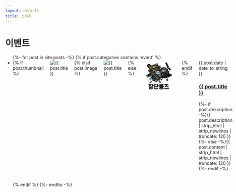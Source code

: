 ```yaml
---
layout: default
title: 소식지
---
```


<!-- <div id="주요 이벤트">
  <h1>이벤트</h1>
  <ul class="posts noList">
    {%- for post in site.posts -%}
      {% if post.categories contains 'event' %}
        <li>
          <span class="date">{{ post.date | date_to_string }}</span>
          <h3><a href="{{ post.url | relative_url }}">{{ post.title }}</a></h3>
          <p class="description">{%- if post.description -%}{{ post.description  | strip_html | strip_newlines | truncate: 120 }}{%- else -%}{{ post.content | strip_html | strip_newlines | truncate: 120 }}{%- endif -%}</p>
        </li>
      {% endif %}
    {%- endfor -%}
  </ul>
</div> -->

<!-- 썸네일 버전 -->
<!-- 스타일 -->
<style>
  .post-item {
    display: flex;
    gap: 20px;
    margin-bottom: 20px;
  }

  .post-thumbnail {
    width: 150px;
    height: 100px;
    object-fit: cover;
    border-radius: 5px;
  }

  .post-info {
    flex: 1;
  }
</style>
<!-- 코드 -->
<div id="주요 이벤트">
  <h1>이벤트</h1>
  <ul class="posts noList">
    {%- for post in site.posts -%}
      {% if post.categories contains 'event' %}
        <li>
          <div class="post-item">
            {% if post.thumbnail %}
              <img src="{{ post.thumbnail | relative_url }}" alt="{{ post.title }}" class="post-thumbnail">
            {% elsif post.image %}
              <img src="{{ post.image | relative_url }}" alt="{{ post.title }}" class="post-thumbnail">
            {% else %}
              <img src="/assets/img/jdk2.jpeg" alt="기본 썸네일" class="post-thumbnail">
            {% endif %}
            <div class="post-info">
              <span class="date">{{ post.date | date_to_string }}</span>
              <h3><a href="{{ post.url | relative_url }}">{{ post.title }}</a></h3>
              <p class="description">{%- if post.description -%}{{ post.description  | strip_html | strip_newlines | truncate: 120 }}{%- else -%}{{ post.content | strip_html | strip_newlines | truncate: 120 }}{%- endif -%}</p>
            </div>
          </div>
        </li>
      {% endif %}
    {%- endfor -%}
  </ul>
</div>